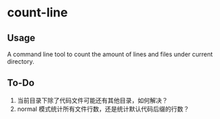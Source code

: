 # count-line

## Usage
A command line tool to count the amount of lines and files under current directory.

## To-Do
1. 当前目录下除了代码文件可能还有其他目录，如何解决？
2. normal 模式统计所有文件行数，还是统计默认代码后缀的行数？